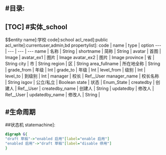 #目录:
----
[TOC]
#实体_school
----
$$entity
name]:学校
code]:school
acl_read]:public
acl_write]:currentuser,admin,bd
propertylist]:
code | name | type | option
--- | --- | --- | ---
name | 名称 | String |
shortname | 简称 | String |
avatar | 首图 | Image |
avatar_ex1 | 图片 | Image
avatar_ex2 | 图片 | Image
province | 省 | String
city | 市 | String
region | 区 | String
area_fullname | 所在地全称 | String |
grade_from | 年级 | Int |
grade_to | 年级 | Int |
level_from | 级别 | Int |
level_to | 到级别 | Int |
manager | 校长 | Ref__User
manager_name | 校长名称 | String
isgov | 公立/私立 | Boolean
state | 状态 | Enum_State |
createdby | 创建人 | Ref__User |
createdby_name | 创建人 | String |
updatedby | 修改人 | Ref__User |
updatedby_name | 修改人 | String | 
 
 

#生命周期
----
##状态机
statemachine]:
```dot
digraph G{
"draft 草稿"->"enabled 启用"[label="enable 启用"]
"enabled 启用"->"draft 草稿"[label="disable 停用"]
}
```
